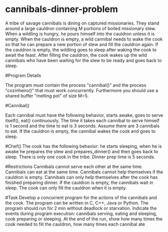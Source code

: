 # cannibals-dinner-problem

A tribe of savage cannibals is dining on captured missionaries. They stand around a large cauldron containing M portions of boiled missionary stew. When a wildling is hungry, he pours himself into the cauldron unless it is empty. When the cauldron is empty, a wild cannibal needs to wake the cook so that he can prepare a new portion of stew and fill the cauldron again. If the cauldron is empty, the wildling goes to sleep after waking the cook to await the feast. After filling the cauldron, the cook wakes up the wild cannibals who have been waiting for the stew to be ready and goes back to sleep.

#Program Details

The program must contain the process "cannibal()" and the process "cozinheiro()" that must work concurrently. Furthermore you should use a shared buffer "melting pot" of size M=5.

#Cannibal()

Each cannibal must have the following behavior, starts awake, goes to serve itself(), eat() continuously. The time it takes each cannibal to serve himself is 1 second and the time to eat is 3 seconds.
Assume there are 3 cannibals to eat. If the cauldron is empty, the cannibal wakes the cook and goes to sleep.

#Chef()
The cook has the following behavior: he starts sleeping, when he is awake he prepares the stew and prepares_dinner() and then goes back to sleep. There is only one cook in the tribe. Dinner prep time is 5 seconds.

#Restrictions
Cannibals cannot serve each other at the same time.
Cannibals can eat at the same time.
Cannibals cannot help themselves if the cauldron is empty.
Cannibals can only help themselves after the cook has finished preparing dinner.
If the cauldron is empty, the cannibals wait in sleep.
The cook can only fill the cauldron when it is empty.

#Task
Develop a concurrent program for the actions of the cannibals and the cook. The program can be written in C, C++, Java or Python.
The program should run for 2 min without deadlock or starvation. Indicate the events during program execution: cannibals serving, eating and sleeping, cook preparing or sleeping. At the end of the run, show how many times the cook needed to fill the cauldron, how many times each cannibal ate
